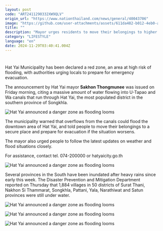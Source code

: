 ```yaml
---
layout: post
code: "ART2411290332XW9QLV"
origin_url: "https://www.nationthailand.com/news/general/40043706"
image: "https://github.com/user-attachments/assets/611da482-b012-4eb0-a8cf-967bfaa76216"
title: ""
description: "Mayor urges residents to move their belongings to higher ground and prepare to evacuate as canals come close to overflowing"
category: "LIFESTYLE"
language: "en"
date: 2024-11-29T03:40:41.004Z
---
```


# 









Hat Yai Municipality has been declared a red zone, an area at high risk of flooding, with authorities urging locals to prepare for emergency evacuation.

The announcement by Hat Yai mayor **Sakhon Thongmunee** was issued on Friday morning, citing a massive amount of water flowing into U-Tapao and Wa canals that run through Hat Yai, the most populated district in the southern province of Songkhla.

  ![Hat Yai announced a danger zone as flooding looms](https://github.com/user-attachments/assets/f3ac16b5-ea57-4450-875c-6609e839379d)

The municipality warned that overflows from the canals could flood the downtown area of Hat Yai, and told people to move their belongings to a secure place and prepare for evacuation if the situation worsens.

The mayor also urged people to follow the latest updates on weather and flood situations closely.

For assistance, contact tel. 074-200000 or hatyaicity.go.th

  ![Hat Yai announced a danger zone as flooding looms](https://github.com/user-attachments/assets/1fe95741-406c-46b0-b527-67c0d391608a)

Several provinces in the South have been inundated after heavy rains since early this week. The Disaster Prevention and Mitigation Department reported on Thursday that 1,884 villages in 50 districts of Surat Thani, Nakhon Si Thammarat, Songkhla, Pattani, Yala, Narathiwat and Satun provinces were still under water.

  ![Hat Yai announced a danger zone as flooding looms](https://media.nationthailand.com/uploads/images/contents/w1024/2024/11/ZfqeLak00YIN3jRAji6n.webp?x-image-process=style/lg-webp)

  ![Hat Yai announced a danger zone as flooding looms](https://github.com/user-attachments/assets/113d8c1c-a803-4ed3-ac11-3d6011fb4493)

  ![Hat Yai announced a danger zone as flooding looms](https://media.nationthailand.com/uploads/images/contents/w1024/2024/11/mBTZiNWgJ8GOpxEiSHKO.webp?x-image-process=style/lg-webp)